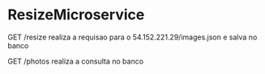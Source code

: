 # ResizeMicroservice

GET /resize realiza a requisao para o 54.152.221.29/images.json e salva no banco

GET /photos realiza a consulta no banco
